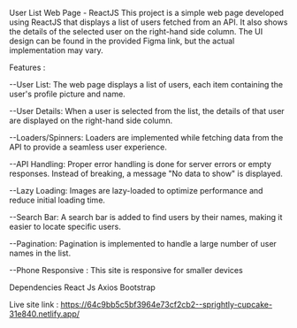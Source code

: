 User List Web Page - ReactJS
This project is a simple web page developed using ReactJS that displays a list of users fetched from an API. It also shows the details of the selected user on the right-hand side column. The UI design can be found in the provided Figma link, but the actual implementation may vary.

Features :

--User List: The web page displays a list of users, each item containing the user's profile picture and name.

--User Details: When a user is selected from the list, the details of that user are displayed on the right-hand side column.

--Loaders/Spinners: Loaders are implemented while fetching data from the API to provide a seamless user experience.

--API Handling: Proper error handling is done for server errors or empty responses. Instead of breaking, a message "No data to show" is displayed.

--Lazy Loading: Images are lazy-loaded to optimize performance and reduce initial loading time.

--Search Bar: A search bar is added to find users by their names, making it easier to locate specific users.

--Pagination: Pagination is implemented to handle a large number of user names in the list.

--Phone Responsive : This site is responsive for smaller devices

Dependencies
React Js
Axios
Bootstrap

Live site link : https://64c9bb5c5bf3964e73cf2cb2--sprightly-cupcake-31e840.netlify.app/
